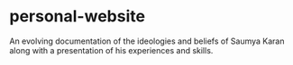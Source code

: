 # personal-website
An evolving documentation of the ideologies and beliefs of Saumya Karan along with a presentation of his experiences and skills.
